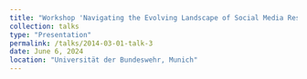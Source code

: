 ```yaml
---
title: "Workshop 'Navigating the Evolving Landscape of Social Media Research'"
collection: talks
type: "Presentation"
permalink: /talks/2014-03-01-talk-3   
date: June 6, 2024
location: "Universität der Bundeswehr, Munich"
---
```



